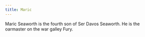 ```yaml
---
title: Maric
---
```


Maric Seaworth is the fourth son of Ser Davos Seaworth. He is the oarmaster on the war galley Fury.


